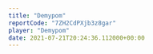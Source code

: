 ```yaml
---
title: "Demypom"
reportCode: "7ZH2CdPXjb3z8gar"
player: "Demypom"
date: 2021-07-21T20:24:36.112000+00:00
---
```

